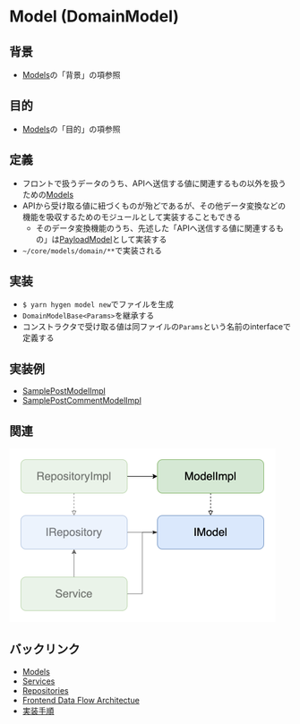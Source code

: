 # Model (DomainModel)

## 背景
- [Models](./index.md)の「背景」の項参照

## 目的
- [Models](./index.md)の「目的」の項参照

## 定義
- フロントで扱うデータのうち、APIへ送信する値に関連するもの以外を扱うための[Models](./index.md)
- APIから受け取る値に紐づくものが殆どであるが、その他データ変換などの機能を吸収するためのモジュールとして実装することもできる
  - そのデータ変換機能のうち、先述した「APIへ送信する値に関連するもの」は[PayloadModel](./payload.md)として実装する
- `~/core/models/domain/**`で実装される

## 実装
- `$ yarn hygen model new`でファイルを生成
- `DomainModelBase<Params>`を継承する
- コンストラクタで受け取る値は同ファイルの`Params`という名前のinterfaceで定義する

## 実装例
- [SamplePostModelImpl](https://github.com/ispec-inc/monorepo/blob/update/frontend/data-flow/typescript/apps/admin/core/models/domain/sample/index.ts)
- [SamplePostCommentModelImpl](https://github.com/ispec-inc/monorepo/blob/update/frontend/data-flow/typescript/apps/admin/core/models/domain/sample/comment/index.ts)

## 関連
![関連](./domain.png "関連")

## バックリンク
- [Models](./index.md)
- [Services](../service/index.md)
- [Repositories](../repositories/index.md)
- [Frontend Data Flow Architectue](../../index.md)
- [実装手順](../../impl-procedure.md)

